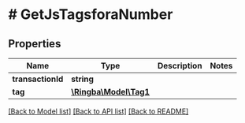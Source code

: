# # GetJsTagsforaNumber

## Properties

Name | Type | Description | Notes
------------ | ------------- | ------------- | -------------
**transactionId** | **string** |  |
**tag** | [**\Ringba\Model\Tag1**](Tag1.md) |  |

[[Back to Model list]](../../README.md#models) [[Back to API list]](../../README.md#endpoints) [[Back to README]](../../README.md)
